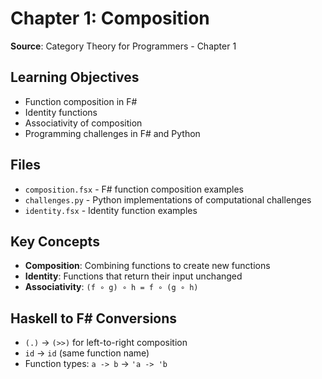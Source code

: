 # Chapter 1: Composition

**Source**: Category Theory for Programmers - Chapter 1

## Learning Objectives
- Function composition in F#
- Identity functions
- Associativity of composition
- Programming challenges in F# and Python

## Files
- `composition.fsx` - F# function composition examples
- `challenges.py` - Python implementations of computational challenges
- `identity.fsx` - Identity function examples

## Key Concepts
- **Composition**: Combining functions to create new functions
- **Identity**: Functions that return their input unchanged
- **Associativity**: `(f ∘ g) ∘ h = f ∘ (g ∘ h)`

## Haskell to F# Conversions
- `(.)` → `(>>)` for left-to-right composition
- `id` → `id` (same function name)
- Function types: `a -> b` → `'a -> 'b`
